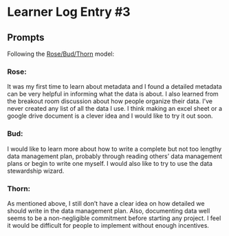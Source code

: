 # Learner Log Entry #3

## Prompts
Following the [Rose/Bud/Thorn](https://www.panoramaed.com/blog/rose-bud-thorn-activity-and-worksheet#:~:text=%22Rose%2C%20Bud%2C%20Thorn%22%20is%20a%20mindful%20design%2D,day%2C%20week%2C%20or%20month.) model:

### Rose:
It was my first time to learn about metadata and I found a detailed metadata can be very helpful in informing what the data is about. I also learned from the breakout room discussion about how people organize their data. I’ve never created any list of all the data I use. I think making an excel sheet or a google drive document is a clever idea and I would like to try it out soon.

### Bud: 
I would like to learn more about how to write a complete but not too lengthy data management plan, probably through reading others’ data management plans or begin to write one myself.  I would also like to try to use the data stewardship wizard.

### Thorn: 
As mentioned above, I still don’t have a clear idea on how detailed we should write in the data management plan. Also, documenting data well seems to be a non-negligible commitment before starting any project. I feel it would be difficult for people to implement without enough incentives.
